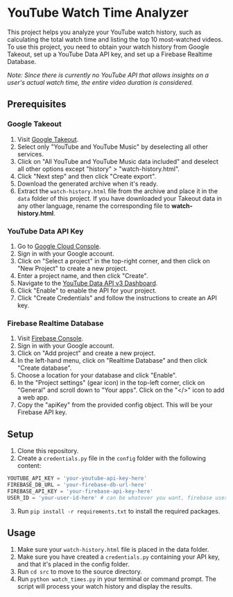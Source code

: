 # YouTube Watch Time Analyzer

This project helps you analyze your YouTube watch history, such as calculating the total watch time and listing the top 10 most-watched videos. To use this project, you need to obtain your watch history from Google Takeout, set up a YouTube Data API key, and set up a Firebase Realtime Database.

_Note: Since there is currently no YouTube API that allows insights on a user's actual watch time, the entire video duration is considered._

## Prerequisites

### Google Takeout

1. Visit [Google Takeout](https://takeout.google.com/settings/takeout).
2. Select only "YouTube and YouTube Music" by deselecting all other services.
3. Click on "All YouTube and YouTube Music data included" and deselect all other options except "history" > "watch-history.html".
4. Click "Next step" and then click "Create export".
5. Download the generated archive when it's ready.
6. Extract the `watch-history.html` file from the archive and place it in the `data` folder of this project. If you have downloaded your Takeout data in any other language, rename the corresponding file to **watch-history.html**.

### YouTube Data API Key

1. Go to [Google Cloud Console](https://console.cloud.google.com/).
2. Sign in with your Google account.
3. Click on "Select a project" in the top-right corner, and then click on "New Project" to create a new project.
4. Enter a project name, and then click "Create".
5. Navigate to the [YouTube Data API v3 Dashboard](https://console.cloud.google.com/apis/library/youtube.googleapis.com).
6. Click "Enable" to enable the API for your project.
7. Click "Create Credentials" and follow the instructions to create an API key.

### Firebase Realtime Database

1. Visit [Firebase Console](https://console.firebase.google.com/).
2. Sign in with your Google account.
3. Click on "Add project" and create a new project.
4. In the left-hand menu, click on "Realtime Database" and then click "Create database".
5. Choose a location for your database and click "Enable".
6. In the "Project settings" (gear icon) in the top-left corner, click on "General" and scroll down to "Your apps". Click on the "</>" icon to add a web app.
7. Copy the "apiKey" from the provided config object. This will be your Firebase API key.

## Setup

1. Clone this repository.
2. Create a `credentials.py` file in the `config` folder with the following content:

```python
YOUTUBE_API_KEY = 'your-youtube-api-key-here'
FIREBASE_DB_URL = 'your-firebase-db-url-here'
FIREBASE_API_KEY = 'your-firebase-api-key-here'
USER_ID = 'your-user-id-here' # can be whatever you want, firebase uses this id as the name for the collection
```

3. Run `pip install -r requirements.txt` to install the required packages.

## Usage

1. Make sure your `watch-history.html` file is placed in the data folder.
2. Make sure you have created a `credentials.py` containing your API key, and that it's placed in the config folder.
3. Run `cd src` to move to the source directory.
3. Run `python watch_times.py` in your terminal or command prompt. The script will process your watch history and display the results.
